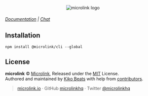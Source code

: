 <div align="center">
  <img src="https://cdn.microlink.io/banner/cli.png" alt="microlink logo">
</div>

###### [Documentation](docs/api/getting-started/cli) | [Chat](https://microlink.io/chat)

## Installation

```
npm install @microlink/cli --global
```

## License

**microlink** © [Microlink](https://microlink.io), Released under the [MIT](https://github.com/microlinkhq/cli/blob/master/LICENSE.md) License.<br>
Authored and maintained by [Kiko Beats](https://kikobeats.com) with help from [contributors](https://github.com/microlinkhq/cli/contributors).

> [microlink.io](https://microlink.io) · GitHub [microlinkhq](https://github.com/microlinkhq) · Twitter [@microlinkhq](https://twitter.com/microlinkhq)
